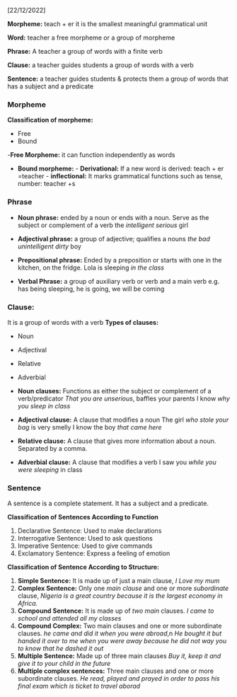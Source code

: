 [22/12/2022]

**Morpheme:** teach + er
it is the smallest meaningful grammatical unit

**Word:** teacher
a free morpheme or a group of morpheme

**Phrase:** A teacher
a group of words with a finite verb

**Clause:** a teacher guides students
a group of words with a verb

**Sentence:** a teacher guides students & protects them
a group of words that has a subject and a predicate

### Morpheme
**Classification of morpheme:**
- Free
- Bound

-**Free Morpheme:** it can function independently as words

- **Bound morpheme:** 
		- **Derivational:** If a new word is derived: teach + er =teacher 
		- **inflectional:** It marks grammatical functions such as tense, number: teacher +s

### Phrase
- **Noun phrase:** ended by a noun or ends with a noun. Serve as the subject or complement of a verb
		the *intelligent serious* girl
- **Adjectival phrase:** a group of adjective; qualifies a nouns
		*the bad unintelligent dirty* boy
- **Prepositional phrase:** Ended by a preposition or starts with one
		in the kitchen, on the fridge. Lola is sleeping *in the class*

- **Verbal Phrase:** a group of auxiliary verb or verb and a main verb 
	e.g. has being sleeping, he is going, we will be coming

### Clause:
It is a group of words with a verb
**Types of clauses:**
- Noun
- Adjectival
- Relative
- Adverbial

- **Noun clauses:** Functions as either the subject or complement of a verb/predicator
	*That you are unserious*, baffles your parents
	I know *why you sleep in class*
- **Adjectival clause:** A clause that modifies a noun
	The girl *who stole your bag* is very smelly
	I know the boy *that came here*
- **Relative clause:** A clause that gives more information about a noun. Separated by a comma. 
- **Adverbial clause:** A clause that modifies a verb 
	I saw you *while you were sleeping* in class



### Sentence

A sentence is a complete statement. It has a subject and a predicate.

**Classification of Sentences According to Function**
1. Declarative Sentence: Used to make declarations
2. Interrogative Sentence: Used to ask questions
3. Imperative Sentence: Used to give commands
4. Exclamatory Sentence: Express a feeling of emotion

**Classification of Sentence According to Structure:**
1. **Simple Sentence:** It is made up of just a main clause, *I Love my mum*
2. **Complex Sentence:** Only one *main clause* and one or more *subordinate* clause, *Nigeria is a great country because it is the largest economy in Africa.*
3. **Compound Sentence:** It is made up of *two main* clauses. *I came to school and attended all my classes*
4. **Compound Complex:** Two main clauses and one or more subordinate clauses. *he came and did it when you were abroad*,n *He bought it but handed it over to me when you were away because he did not way you to know that he dashed it out*
5. **Multiple Sentence:** Made up of three main clauses *Buy it, keep it and give it to your child in the future*
6. **Multiple complex sentences:** Three main clauses and one or more subordinate clauses. *He read, played and prayed in order to pass his final exam which is ticket to travel aborad*